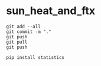 # sun_heat_and_ftx

```
git add --all
git commit -m "."
git push
git pull
git push
```

```
pip install statistics

```